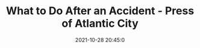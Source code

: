 ---
"title": "What to Do After an Accident - Press of Atlantic City"
"date": "2021-10-28 20:45:0"
"feed_name": "GOOGLENEWSCONSTRUCTION"
"feed_website": "https://news.google.com/search?q=construction%2Bincident&hl=en-US&gl=US&ceid=US:en"
"feed_rss": "https://news.google.com/rss/search?q=construction%2Bincident&hl=en-US&gl=US&ceid=US:en"
"link": "https://pressofatlanticcity.com/sponsored/what-to-do-after-an-accident/article_fe0bc8b4-382f-11ec-9aaf-9b3fd82d20ec.html"
"source": "{'href': 'https://pressofatlanticcity.com', 'title': 'Press of Atlantic City'}"
"file": "_posts/2021-1-1-2d7f23df3368e4f0929e8c52d253ff8c20d57b9b.md"
"accident": "1"
"drilling": "0"
"dead": "0"
"injured": "0"
"arrested": "0"
"place": "unknown place"
"where": "unknown site"
"causes": "unknown"
"place_uri": "unknown place"
---